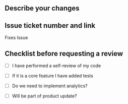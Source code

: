 ##  Describe your changes

## Issue ticket number and link

Fixes Issue 

## Checklist before requesting a review
- [ ] I have performed a self-review of my code
- [ ] If it is a core feature I have added tests
- [ ] Do we need to implement analytics?
- [ ] Will be part of product update?  

